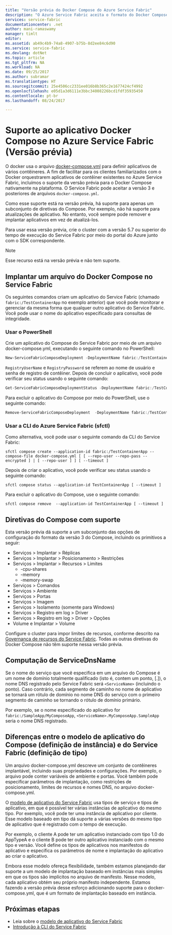 ```yaml
---
title: "Versão prévia do Docker Compose do Azure Service Fabric"
description: "O Azure Service Fabric aceita o formato do Docker Compose para facilitar a orquestração dos contêineres existentes usando o Service Fabric. No momento, esse suporte está na versão prévia."
services: service-fabric
documentationcenter: .net
author: mani-ramaswamy
manager: timlt
editor: 
ms.assetid: ab49c4b9-74a8-4907-b75b-8d2ee84c6d90
ms.service: service-fabric
ms.devlang: dotNet
ms.topic: article
ms.tgt_pltfrm: NA
ms.workload: NA
ms.date: 09/25/2017
ms.author: subramar
ms.translationtype: HT
ms.sourcegitcommit: 25e4506cc2331ee016b8b365c2e1677424cf4992
ms.openlocfilehash: e05d1a3d6111e3bbc34008226bcd1fdf35935450
ms.contentlocale: pt-br
ms.lasthandoff: 08/24/2017

---
```

# <a name="docker-compose-application-support-in-azure-service-fabric-preview"></a>Suporte ao aplicativo Docker Compose no Azure Service Fabric (Versão prévia)

O docker usa o arquivo [docker-compose.yml](https://docs.docker.com/compose) para definir aplicativos de vários contêineres. A fim de facilitar para os clientes familiarizados com o Docker orquestrarem aplicativos de contêiner existentes no Azure Service Fabric, incluímos o suporte da versão prévia para o Docker Compose nativamente na plataforma. O Service Fabric pode aceitar a versão 3 e posteriores de arquivos `docker-compose.yml`. 

Como esse suporte está na versão prévia, há suporte para apenas um subconjunto de diretivas do Compose. Por exemplo, não há suporte para atualizações de aplicativo. No entanto, você sempre pode remover e implantar aplicativos em vez de atualizá-los.

Para usar essa versão prévia, crie o cluster com a versão 5.7 ou superior do tempo de execução do Service Fabric por meio do portal do Azure junto com o SDK correspondente. 

> [!NOTE]
> Esse recurso está na versão prévia e não tem suporte.

## <a name="deploy-a-docker-compose-file-on-service-fabric"></a>Implantar um arquivo do Docker Compose no Service Fabric

Os seguintes comandos criam um aplicativo do Service Fabric (chamado `fabric:/TestContainerApp` no exemplo anterior) que você pode monitorar e gerenciar da mesma forma que qualquer outro aplicativo do Service Fabric. Você pode usar o nome do aplicativo especificado para consultas de integridade.

### <a name="use-powershell"></a>Usar o PowerShell

Crie um aplicativo do Compose do Service Fabric por meio de um arquivo docker-compose.yml, executando o seguinte comando no PowerShell:

```powershell
New-ServiceFabricComposeDeployment -DeploymentName fabric:/TestContainerApp -Compose docker-compose.yml [-RegistryUserName <>] [-RegistryPassword <>] [-PasswordEncrypted]
```

`RegistryUserName` e `RegistryPassword` se referem ao nome de usuário e senha de registro de contêiner. Depois de concluir o aplicativo, você pode verificar seu status usando o seguinte comando:

```powershell
Get-ServiceFabricComposeDeploymentStatus -DeploymentName fabric:/TestContainerApp -GetAllPages
```

Para excluir o aplicativo do Compose por meio do PowerShell, use o seguinte comando:

```powershell
Remove-ServiceFabricComposeDeployment  -DeploymentName fabric:/TestContainerApp
```

### <a name="use-azure-service-fabric-cli-sfctl"></a>Usar a CLI do Azure Service Fabric (sfctl)

Como alternativa, você pode usar o seguinte comando da CLI do Service Fabric:

```azurecli
sfctl compose create --application-id fabric:/TestContainerApp --compose-file docker-compose.yml [ [ --repo-user --repo-pass --encrypted ] | [ --repo-user ] ] [ --timeout ]
```

Depois de criar o aplicativo, você pode verificar seu status usando o seguinte comando:

```azurecli
sfctl compose status --application-id TestContainerApp [ --timeout ]
```

Para excluir o aplicativo do Compose, use o seguinte comando:

```azurecli
sfctl compose remove  --application-id TestContainerApp [ --timeout ]
```

## <a name="supported-compose-directives"></a>Diretivas do Compose com suporte

Esta versão prévia dá suporte a um subconjunto das opções de configuração do formato da versão 3 do Compose, incluindo os primitivos a seguir:

* Serviços > Implantar > Réplicas
* Serviços > Implantar > Posicionamento > Restrições
* Serviços > Implantar > Recursos > Limites
    * -cpu-shares
    * -memory
    * -memory-swap
* Serviços > Comandos
* Serviços > Ambiente
* Serviços > Portas
* Serviços > Imagem
* Serviços > Isolamento (somente para Windows)
* Serviços > Registro em log > Driver
* Serviços > Registro em log > Driver > Opções
* Volume e Implantar > Volume

Configure o cluster para impor limites de recursos, conforme descrito na [Governança de recursos do Service Fabric](service-fabric-resource-governance.md). Todas as outras diretivas do Docker Compose não têm suporte nessa versão prévia.

## <a name="servicednsname-computation"></a>Computação de ServiceDnsName

Se o nome do serviço que você especifica em um arquivo do Compose é um nome de domínio totalmente qualificado (isto é, contem um ponto, [.]), o nome DNS registrado pelo Service Fabric será `<ServiceName>` (incluindo o ponto). Caso contrário, cada segmento de caminho no nome de aplicativo se tornará um rótulo de domínio no nome DNS do serviço com o primeiro segmento de caminho se tornando o rótulo de domínio primário.

Por exemplo, se o nome especificado do aplicativo for `fabric:/SampleApp/MyComposeApp`, `<ServiceName>.MyComposeApp.SampleApp` seria o nome DNS registrado.

## <a name="differences-between-compose-instance-definition-and-service-fabric-application-model-type-definition"></a>Diferenças entre o modelo de aplicativo do Compose (definição de instância) e do Service Fabric (definição de tipo)

Um arquivo docker-compose.yml descreve um conjunto de contêineres implantável, incluindo suas propriedades e configurações.
Por exemplo, o arquivo pode conter variáveis de ambiente e portas. Você também pode especificar parâmetros de implantação, como restrições de posicionamento, limites de recursos e nomes DNS, no arquivo docker-compose.yml.

O [modelo de aplicativo do Service Fabric](service-fabric-application-model.md) usa tipos de serviço e tipos de aplicativo, em que é possível ter várias instâncias de aplicativo do mesmo tipo. Por exemplo, você pode ter uma instância de aplicativo por cliente. Esse modelo baseado em tipo dá suporte a várias versões do mesmo tipo de aplicativo que é registrado com o tempo de execução.

Por exemplo, o cliente A pode ter um aplicativo instanciado com tipo 1.0 do AppTypeA e o cliente B pode ter outro aplicativo instanciado com o mesmo tipo e versão. Você define os tipos de aplicativos nos manifestos do aplicativo e especifica os parâmetros de nome e implantação do aplicativo ao criar o aplicativo.

Embora esse modelo ofereça flexibilidade, também estamos planejando dar suporte a um modelo de implantação baseado em instâncias mais simples em que os tipos são implícitos no arquivo de manifesto. Nesse modelo, cada aplicativo obtém seu próprio manifesto independente. Estamos fazendo a versão prévia desse esforço adicionando suporte para o docker-compose.yml, que é um formato de implantação baseado em instância.

## <a name="next-steps"></a>Próximas etapas

* Leia sobre o [modelo de aplicativo do Service Fabric](service-fabric-application-model.md)
* [Introdução à CLI do Service Fabric](service-fabric-cli.md)

